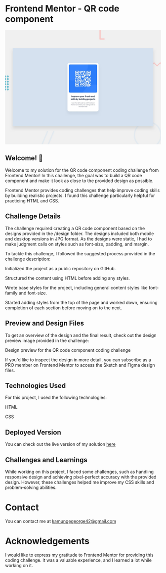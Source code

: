 # Frontend Mentor - QR code component

![Design preview for the QR code component coding challenge](./design/desktop-preview.jpg)

## Welcome! 👋


Welcome to my solution for the QR code component coding challenge from Frontend Mentor! In this challenge, the goal was to build a QR code component and make it look as close to the provided design as possible.

Frontend Mentor provides coding challenges that help improve coding skills by building realistic projects. I found this challenge particularly helpful for practicing HTML and CSS.

## Challenge Details
The challenge required creating a QR code component based on the designs provided in the /design folder. The designs included both mobile and desktop versions in JPG format. As the designs were static, I had to make judgment calls on styles such as font-size, padding, and margin.

To tackle this challenge, I followed the suggested process provided in the challenge description:

Initialized the project as a public repository on GitHub.

Structured the content using HTML before adding any styles.

Wrote base styles for the project, including general content styles like font-family and font-size.

Started adding styles from the top of the page and worked down, ensuring completion of each section before moving on to the next.

## Preview and Design Files
To get an overview of the design and the final result, check out the design preview image provided in the challenge:

Design preview for the QR code component coding challenge

If you'd like to inspect the design in more detail, you can subscribe as a PRO member on Frontend Mentor to access the Sketch and Figma design files.

## Technologies Used
For this project, I used the following technologies:

HTML

CSS

## Deployed Version
You can check out the live version of my solution [here](https://ratified.github.io/QR-code-component/)


## Challenges and Learnings
While working on this project, I faced some challenges, such as handling responsive design and achieving pixel-perfect accuracy with the provided design. However, these challenges helped me improve my CSS skills and problem-solving abilities.

# Contact
You can contact me at kamungegeorge42@gmail.com

# Acknowledgements
I would like to express my gratitude to Frontend Mentor for providing this coding challenge. It was a valuable experience, and I learned a lot while working on it.
